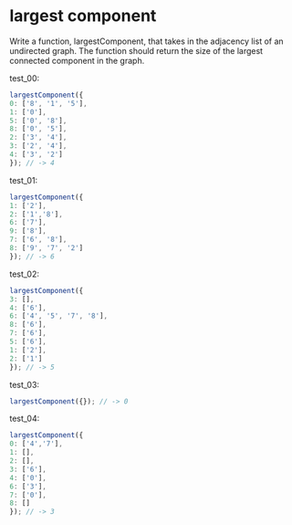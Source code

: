 # largest component

Write a function, largestComponent, that takes in the adjacency list of an undirected graph. The function should return the size of the largest connected component in the graph.

test_00:
```js
largestComponent({
0: ['8', '1', '5'],
1: ['0'],
5: ['0', '8'],
8: ['0', '5'],
2: ['3', '4'],
3: ['2', '4'],
4: ['3', '2']
}); // -> 4
```

test_01:
```js
largestComponent({
1: ['2'],
2: ['1','8'],
6: ['7'],
9: ['8'],
7: ['6', '8'],
8: ['9', '7', '2']
}); // -> 6
```

test_02:
```js
largestComponent({
3: [],
4: ['6'],
6: ['4', '5', '7', '8'],
8: ['6'],
7: ['6'],
5: ['6'],
1: ['2'],
2: ['1']
}); // -> 5
```

test_03:
```js
largestComponent({}); // -> 0
```

test_04:
```js
largestComponent({
0: ['4','7'],
1: [],
2: [],
3: ['6'],
4: ['0'],
6: ['3'],
7: ['0'],
8: []
}); // -> 3
```
